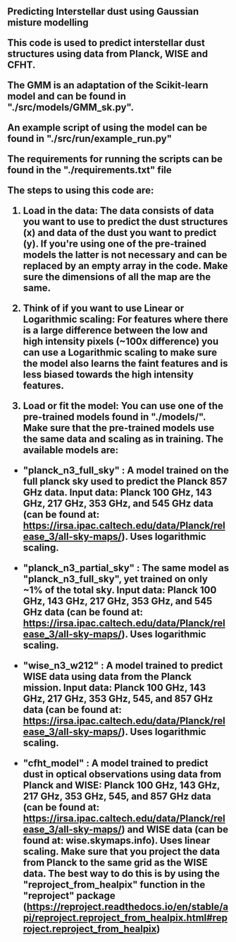 <h2>Predicting Interstellar dust using Gaussian misture modelling


This code is used to predict interstellar dust structures using data from Planck, WISE and CFHT. 

The GMM is an adaptation of the Scikit-learn model and can be found in "./src/models/GMM_sk.py". 

An example script of using the model can be found in "./src/run/example_run.py"

The requirements for running the scripts can be found in the "./requirements.txt" file

The steps to using this code are:

1. Load in the data:
The data consists of data you want to use to predict the dust structures (x) and data of the dust you want to predict (y). If you're using one of the pre-trained models the latter is not necessary and can be replaced by an empty array in the code. Make sure the dimensions of all the map are the same. 

2. Think of if you want to use Linear or Logarithmic scaling:
For features where there is a large difference between the low and high intensity pixels (~100x difference) you can use a Logarithmic scaling to make sure the model also learns the faint features and is less biased towards the high intensity features.

3. Load or fit the model:
You can use one of the pre-trained models found in "./models/". Make sure that the pre-trained models use the same data and scaling as in training. The available models are:

- "planck_n3_full_sky" : A model trained on the full planck sky used to predict the Planck 857 GHz data. Input data: Planck 100 GHz, 143 GHz, 217 GHz, 353 GHz,
and 545 GHz data (can be found at: https://irsa.ipac.caltech.edu/data/Planck/release_3/all-sky-maps/). Uses logarithmic scaling.

- "planck_n3_partial_sky" : The same model as "planck_n3_full_sky", yet trained on only ~1% of the total sky.  Input data: Planck 100 GHz, 143 GHz, 217 GHz, 353 GHz,
and 545 GHz data (can be found at: https://irsa.ipac.caltech.edu/data/Planck/release_3/all-sky-maps/). Uses logarithmic scaling.

- "wise_n3_w212" : A model trained to predict WISE data using data from the Planck mission.  Input data: Planck 100 GHz, 143 GHz, 217 GHz, 353 GHz, 545, and 857 GHz data (can be found at: https://irsa.ipac.caltech.edu/data/Planck/release_3/all-sky-maps/). Uses logarithmic scaling.

- "cfht_model" : A model trained to predict dust in optical observations using data from Planck and WISE: Planck 100 GHz, 143 GHz, 217 GHz, 353 GHz, 545, and 857 GHz data (can be found at: https://irsa.ipac.caltech.edu/data/Planck/release_3/all-sky-maps/) and WISE data (can be found at: wise.skymaps.info). Uses linear scaling. Make sure that you project the data from Planck to the same grid as the WISE data. The best way to do this is by using the "reproject_from_healpix" function in the "reproject" package (https://reproject.readthedocs.io/en/stable/api/reproject.reproject_from_healpix.html#reproject.reproject_from_healpix)